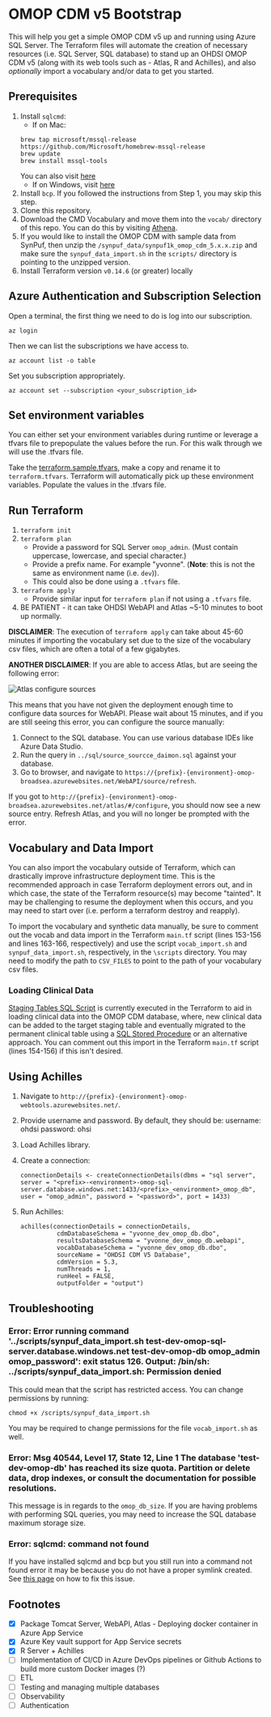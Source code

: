 # OMOP CDM v5 Bootstrap

This will help you get a simple OMOP CDM v5 up and running using Azure SQL Server. The Terraform files will automate the creation of necessary resources (i.e. SQL Server, SQL database) to stand up an OHDSI OMOP CDM v5 (along with its web tools such as - Atlas, R and Achilles), and also _optionally_ import a vocabulary and/or data to get you started.

## Prerequisites

1. Install `sqlcmd`:
    - If on Mac:
    ```
    brew tap microsoft/mssql-release https://github.com/Microsoft/homebrew-mssql-release
    brew update
    brew install mssql-tools
    ```
    You can also visit [here](https://docs.microsoft.com/en-us/sql/linux/sql-server-linux-setup-tools?view=sql-server-ver15#macos)
    - If on Windows, visit [here](https://docs.microsoft.com/en-us/sql/tools/sqlcmd-utility?view=sql-server-ver15)
2. Install `bcp`. If you followed the instructions from Step 1, you may skip this step.
3. Clone this repository.
4. Download the CMD Vocabulary and move them into the `vocab/` directory of this repo. You can do this by visiting [Athena](https://athena.ohdsi.org/).
5. If you would like to install the OMOP CDM with sample data from SynPuf, then unzip the `/synpuf_data/synpuf1k_omop_cdm_5.x.x.zip` and make sure the `synpuf_data_import.sh` in the `scripts/` directory is pointing to the unzipped version.
6. Install Terraform version `v0.14.6` (or greater) locally

## Azure Authentication and Subscription Selection

Open a terminal, the first thing we need to do is log into our subscription.

```
az login
```
Then we can list the subscriptions we have access to.
```
az account list -o table
```

Set you subscription appropriately.
```
az account set --subscription <your_subscription_id>
```

## Set environment variables

You can either set your environment variables during runtime or leverage a tfvars file to prepopulate the values before the run. For this walk through we will use the
.tfvars file.

Take the [terraform.sample.tfvars](terraform/terraform.sample.tfvars), make a copy and rename it to `terraform.tfvars`. Terraform will automatically pick up these environment variables. Populate the values in the .tfvars file.

## Run Terraform

1. `terraform init`
2. `terraform plan`
    - Provide a password for SQL Server `omop_admin`. (Must contain uppercase, lowercase, and special character.)
    - Provide a prefix name. For example "yvonne". (**Note**: this is not the same as environment name (i.e. `dev`)).
    - This could also be done using a `.tfvars` file.
3. `terraform apply`
    - Provide similar input for `terraform plan` if not using a `.tfvars` file.
4. BE PATIENT - it can take OHDSI WebAPI and Atlas ~5-10 minutes to boot up normally.

**DISCLAIMER**: The execution of `terraform apply` can take about 45-60 minutes if importing the vocabulary set due to the size of the vocabulary csv files, which are often a total of a few gigabytes.

**ANOTHER DISCLAIMER**: If you are able to access Atlas, but are seeing the following error:

![Atlas configure sources](./docs/assets/atlas_config.png)

This means that you have not given the deployment enough time to configure data sources for WebAPI. Please wait about 15 minutes, and if you are still seeing this error, you can configure the source manually:

1. Connect to the SQL database. You can use various database IDEs like Azure Data Studio.
2. Run the query in `../sql/source_sourcce_daimon.sql` against your database.
3. Go to browser, and navigate to `https://{prefix}-{environment}-omop-broadsea.azurewebsites.net/WebAPI/source/refresh`.

If you got to `http://{prefix}-{environment}-omop-broadsea.azurewebsites.net/atlas/#/configure`, you should now see a new source entry. Refresh Atlas, and you will no longer be prompted with the error.

## Vocabulary and Data Import

You can also import the vocabulary outside of Terraform, which can drastically improve infrastructure deployment time. This is the recommended approach in case Terraform deployment errors out, and in which case, the state of the Terraform resource(s) may become "tainted". It may be challenging to resume the deployment when this occurs, and you may need to start over (i.e. perform a terraform destroy and reapply).

To import the vocabulary and synthetic data manually, be sure to comment out the vocab and data import in the Terraform `main.tf` script (lines 153-156 and lines 163-166, respectively) and use the script `vocab_import.sh` and `synpuf_data_import.sh`, respectively, in the `\scripts` directory. You may need to modify the path to `CSV_FILES` to point to the path of your vocabulary csv files.

### Loading Clinical Data 

[Staging Tables SQL Script](./sql/OMOP_CDM_sql_server_staging_ddl_indexes.sql) is currently executed in the Terraform to aid in loading clinical data into the OMOP CDM database, where, new clinical data can be added to the target staging table and eventually migrated to the permanent clinical table using a [SQL Stored Procedure](./sql/SPROC_move_data_to_permanent_tables.sql) or an alternative approach. You can comment out this import in the Terraform `main.tf` script (lines 154-156) if this isn't desired. 

## Using Achilles

1. Navigate to `http://{prefix}-{environment}-omop-webtools.azurewebsites.net/`.
2. Provide username and password. By default, they should be:
    username: ohdsi
    password: ohsi
3. Load Achilles library.
4. Create a connection:

    ```
    connectionDetails <- createConnectionDetails(dbms = "sql server", server = "<prefix>-<environment>-omop-sql-server.database.windows.net:1433/<prefix>_<environment>_omop_db", user = "omop_admin", password = "<password>", port = 1433)
    ```

5. Run Achilles:

    ```
    achilles(connectionDetails = connectionDetails,
              cdmDatabaseSchema = "yvonne_dev_omop_db.dbo",
              resultsDatabaseSchema = "yvonne_dev_omop_db.webapi",
              vocabDatabaseSchema = "yvonne_dev_omop_db.dbo",
              sourceName = "OHDSI CDM V5 Database",
              cdmVersion = 5.3,
              numThreads = 1,
              runHeel = FALSE,
              outputFolder = "output")
    ```

## Troubleshooting

### Error: Error running command '../scripts/synpuf_data_import.sh test-dev-omop-sql-server.database.windows.net test-dev-omop-db omop_admin omop_password': exit status 126. Output: /bin/sh: ../scripts/synpuf_data_import.sh: Permission denied

This could mean that the script has restricted access. You can change permissions by running:

```
chmod +x /scripts/synpuf_data_import.sh
```

You may be required to change permissions for the file `vocab_import.sh` as well.

### Error: Msg 40544, Level 17, State 12, Line 1 The database 'test-dev-omop-db' has reached its size quota. Partition or delete data, drop indexes, or consult the documentation for possible resolutions.

This message is in regards to the `omop_db_size`. If you are having problems with performing SQL queries, you may need to increase the SQL database maximum storage size.

### Error: sqlcmd: command not found

If you have installed sqlcmd and bcp but you still run into a command not found error it may be because you do not have a proper symlink created. See [this page](https://sqlserveronlinuxbackup.com/sqlcmd-command-not-found-ubuntu/) on how to fix this issue.

## Footnotes

- [x] Package Tomcat Server, WebAPI, Atlas - Deploying docker container in Azure App Service
- [x] Azure Key vault support for App Service secrets
- [x] R Server + Achilles
- [ ] Implementation of CI/CD in Azure DevOps pipelines or Github Actions to build more custom Docker images (?)
- [ ] ETL
- [ ] Testing and managing multiple databases
- [ ] Observability
- [ ] Authentication
